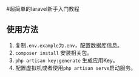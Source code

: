 #超简单的laravel新手入门教程

## 使用方法

1. 复制`.env.example`为`.env`，配置数据库信息。
2. `composer install` 安装相关包。
3. `php artisan key:generate` 生成应用Key。
4. 配置虚拟机或者使用`php artisan serve`启动服务。